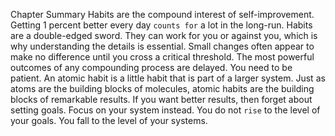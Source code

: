 Chapter Summary
Habits are the compound interest of self-improvement. Getting 1
percent better every day `counts for` a lot in the long-run.
Habits are a double-edged sword. They can work for you or
against you, which is why understanding the details is essential.
Small changes often appear to make no difference until you cross
a critical threshold. The most powerful outcomes of any
compounding process are delayed. You need to be patient.
An atomic habit is a little habit that is part of a larger system. Just
as atoms are the building blocks of molecules, atomic habits are
the building blocks of remarkable results.
If you want better results, then forget about setting goals. Focus
on your system instead.
You do not `rise` to the level of your goals. You fall to the level of
your systems.
